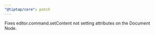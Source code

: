 ```yaml
---
"@tiptap/core": patch
---
```


Fixes editor.command.setContent not setting attributes on the Document Node.
